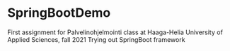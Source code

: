 # SpringBootDemo
First assignment for Palvelinohjelmointi class at Haaga-Helia University of Applied Sciences, fall 2021
Trying out SpringBoot framework
